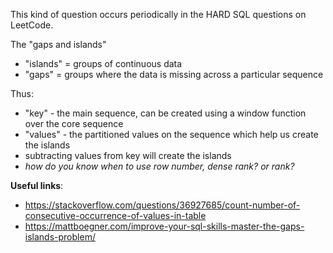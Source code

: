 This kind of question occurs periodically in the HARD SQL questions on LeetCode.

The "gaps and islands" 
- "islands" = groups of continuous data 
- "gaps" = groups where the data is missing across a particular sequence

Thus:
- "key" - the main sequence, can be created using a window function over the core sequence 
- "values" - the partitioned values on the sequence which help us create the islands
- subtracting values from key will create the islands
- *how do you know when to use row number, dense rank? or rank?*

**Useful links**:
- https://stackoverflow.com/questions/36927685/count-number-of-consecutive-occurrence-of-values-in-table
- https://mattboegner.com/improve-your-sql-skills-master-the-gaps-islands-problem/

